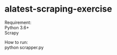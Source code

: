 # alatest-scraping-exercise

Requirement:<br>
  Python 3.6+<br>
  Scrapy<br>
  
How to run:<br>
  python scrapper.py
